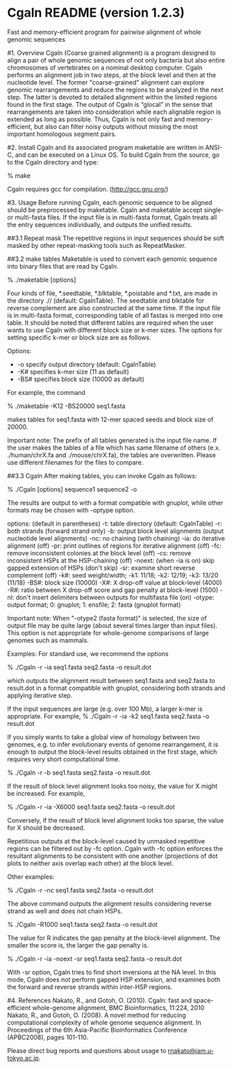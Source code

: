 # Cgaln README (version 1.2.3)
Fast and memory-efficient program for pairwise alignment of whole 
genomic sequences

#1. Overview
Cgaln (Coarse grained alignment) is a program designed to align a pair of whole genomic sequences of not only bacteria but also entire chromosomes of vertebrates on a nominal desktop computer. Cgaln performs an alignment job in two steps, at the block level and then at the nucleotide level. The former "coarse-grained" alignment can explore genomic rearrangements and reduce the regions to be analyzed in the next step. The latter is devoted to detailed alignment within the limited regions found in the first stage. The output of Cgaln is “glocal” in the sense that rearrangements are taken into consideration while each alignable region is extended as long as possible. Thus, Cgaln is not only fast and memory-efficient, but also can filter noisy outputs without missing the most important homologous segment pairs.

#2. Install
Cgaln and its associated program maketable are written in ANSI-C, and can be executed on a Linux OS. To build Cgaln from the source, go to the Cgaln directory and type:

% make

Cgaln requires gcc for compilation. (http://gcc.gnu.org/)


#3. Usage
Before running Cgaln, each genomic sequence to be aligned should be preprocessed by maketable. Cgaln and maketable accept single- or multi-fasta files. If the input file is in multi-fasta format, Cgaln treats all the entry sequences individually, and outputs the unified results.

##3.1 Repeat mask
The repetitive regions in input sequences should be soft masked by other repeat-masking tools such as 
RepeatMasker.

##3.2 make tables
Maketable is used to convert each genomic sequence into binary files that are read by Cgaln.

% ./maketable [options] <sequence> 

Four kinds of file, *.seedtable, *.blktable, *.poistable and *.txt, are made in the
directory ./<output directory>/ (default: CgalnTable). The seedtable  and blktable for
reverse complement are also constructed at the same time. If the input file is in multi-fasta format,
corresponding table of all fastas is merged into one table. It should be noted that different tables
are required when the user wants to use Cgaln with different block size or k-mer sizes. The options
for setting specific k-mer or block size are as follows.

Options:
* -o  specify output directory (default: CgalnTable)
* -K#  specifies k-mer size (11 as default)
* -BS# specifies block size (10000 as default)

For example, the command

% ./maketable -K12 -BS20000 seq1.fasta

makes tables for seq1.fasta with 12-mer spaced seeds and block size of 20000.

Important note: The prefix of all tables generated is the input file name. If the user makes the tables
of a file which has same filename of others (e.x. ./human/chrX.fa and ./mouse/chrX.fa), the tables are
overwritten. Please use different filenames for the files to compare.

##3.3 Cgaln
After making tables, you can invoke Cgaln as follows:

% ./Cgaln [options] sequence1 sequence2 -o <outputfile>

The results are output to <outputfile> with a format compatible with gnuplot,
while other formats may be chosen with -optype option. 


options: (default in parentheses)
 -t:	table directory (default: CgalnTable)
 -r:	both strands (forward strand only)
 -b:	output block level alignments (output nucleotide level alignments)
 -nc:	no chaining (with chaining)
 -ia:	do iterative alignment (off)
 -pr:	print outlines of regions for iterative alignment (off)
 -fc:	remove inconsistent colonies at the block level (off)
 -cs:	remove inconsistent HSPs at the HSP-chaining (off)
 -noext:	(when -ia is on) skip gapped extension of HSPs (don't skip)
 -sr:	examine short reverse complement (off)
 -k#:	seed weight/width; -k1: 11/18; -k2: 12/19; -k3: 13/20 (11/18)
 -BS#:	block size (10000)
 -X#:	X drop-off value at block-level (4000)
 -R#:	ratio between X drop-off score and gap penalty at block-level (1500)
 -nl:	don't insert delimiters between outputs for multifasta file (on)
 -otype:	output format; 0: gnuplot; 1: ensfile; 2: fasta (gnuplot format)

Important note: When "-otype2 (fasta format)" is selected, the size of output file may be
 quite large (about several times larger than input files). This option is not appropriate
 for whole-genome comparisons of large genomes such as mammals.

Examples:
For standard use, we recommend the options 
 
% ./Cgaln -r -ia seq1.fasta seq2.fasta -o result.dot 
 
which outputs the alignment result between seq1.fasta and seq2.fasta to result.dot in a format 
compatible with gnuplot, considering both strands and applying iterative step. 

If the input sequences are large (e.g. over 100 Mb), a larger k-mer is appropriate. For example, 
% ./Cgaln -r -ia -k2 seq1.fasta seq2.fasta -o result.dot 

If you simply wants to take a global view of homology between two genomes, e.g. to infer 
evolutionary events of genome rearrangement, it is enough to output the block-level results 
obtained in the first stage, which requires very short computational time. 
 
% ./Cgaln -r -b seq1.fasta seq2.fasta -o result.dot 

If the result of block level alignment looks too noisy, the value for X might be increased. For 
example, 
 
% ./Cgaln -r -ia -X6000 seq1.fasta seq2.fasta -o result.dot 
 
Conversely, if the result of block level alignment looks too sparse, the value for X should be 
decreased.

Repetitious outputs at the block-level caused by unmasked repetitive regions can be filtered out by 
-fc option. Cgaln with -fc option enforces the resultant alignments to be consistent with one 
another (projections of dot plots to neither axis overlap each other) at the block level. 

Other examples: 
 
% ./Cgaln -r -nc seq1.fasta seq2.fasta -o result.dot 
 
The above command outputs the alignment results considering reverse strand as well and does not 
chain HSPs. 
 
% ./Cgaln -R1000 seq1.fasta seq2.fasta -o result.dot 
 
The value for R indicates the gap penalty at the block-level alignment. The smaller the score is, the 
larger the gap penalty is. 
 
% ./Cgaln -r -ia -noext -sr seq1.fasta seq2.fasta -o result.dot 
 
With -sr option, Cgaln tries to find short inversions at the NA level. In this mode, Cgaln does 
not perform gapped HSP extension, and examines both the forward and reverse strands within 
inter-HSP regions.


#4. References
Nakato, R., and Gotoh, O. (2010). Cgaln: fast and space-efficient whole-genome alignment, BMC Bioinformatics, 11:224, 2010
Nakato, R., and Gotoh, O. (2008). A novel method for reducing computational complexity of whole genome sequence alignment. In Proceedings of the 6th Asia-Pacific Bioinformatics Conference (APBC2008), pages 101-110.

Please direct bug reports and questions about usage to rnakato@iam.u-tokyo.ac.jp.